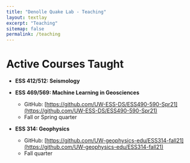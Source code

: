 ```yaml
---
title: "Denolle Quake Lab - Teaching"
layout: textlay
excerpt: "Teaching"
sitemap: false
permalink: /teaching
---
```


# Active Courses Taught
- **ESS 412/512: Seismology**

- **ESS 469/569: Machine Learning in Geosciences**
    - GitHub: [https://github.com/UW-ESS-DS/ESS490-590-Spr21](https://github.com/UW-ESS-DS/ESS490-590-Spr21)
    - Fall or Spring quarter

- **ESS 314: Geophysics**
    - GitHub: [https://github.com/UW-geophysics-edu/ESS314-fall21](https://github.com/UW-geophysics-edu/ESS314-fall21)
    - Fall quarter